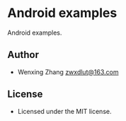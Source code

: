 # Android examples
Android examples.

## Author
* Wenxing Zhang zwxdlut@163.com

## License
* Licensed under the MIT license.
